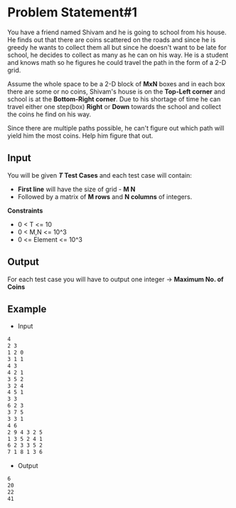 # Problem Statement#1
You have a friend named Shivam and he is going to school from his house. He finds out that there are coins scattered on the roads and since he is greedy he wants to collect them all but since he doesn't want to be late for school, he decides to collect as many as he can on his way. He is a student and knows math so he figures he could travel the path in the form of a 2-D grid.

Assume the whole space to be a 2-D block of **MxN** boxes and in each box there are some or no coins, Shivam's house is on the **Top-Left corner** and school is at the **Bottom-Right corner**. Due to his shortage of time he can travel either one step(box) **Right** or **Down** towards the school and collect the coins he find on his way.

Since there are multiple paths possible, he can't figure out which path will yield him the most coins. Help him figure that out.

## Input

You will be given **_T_ Test Cases** and each test case will contain:
- **First line** will have the size of grid - **M N**
- Followed by a matrix of **M rows** and **N columns** of integers.

**Constraints**

- 0 < T <= 10
- 0 < M,N <= 10^3
- 0 <= Element <= 10^3

## Output

For each test case you will have to output one integer -> **Maximum No. of Coins**

## Example

- Input
```sh
4
2 3
1 2 0
3 1 1
4 3
4 2 1
3 5 2
3 2 4
4 5 1
3 3
6 2 3
3 7 5
3 3 1
4 6
2 9 4 3 2 5
1 3 5 2 4 1
6 2 3 3 5 2
7 1 8 1 3 6
```

- Output
```sh
6
20
22
41
```
